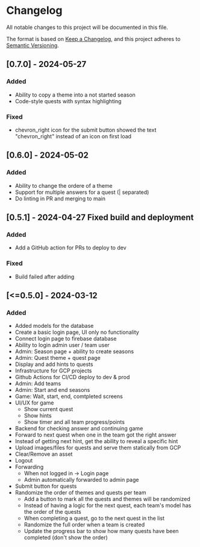 # Changelog

All notable changes to this project will be documented in this file.

The format is based on [Keep a Changelog](https://keepachangelog.com/en/1.0.0/),
and this project adheres to [Semantic Versioning](https://semver.org/spec/v2.0.0.html).

## [0.7.0] - 2024-05-27

### Added

- Ability to copy a theme into a not started season
- Code-style quests with syntax highlighting

### Fixed

- chevron_right icon for the submit button showed the text "chevron_right" instead of an icon on first load

## [0.6.0] - 2024-05-02

### Added

- Ability to change the ordere of a theme
- Support for multiple answers for a quest (| separated)
- Do linting in PR and merging to main

## [0.5.1] - 2024-04-27 Fixed build and deployment

### Added

- Add a GitHub action for PRs to deploy to dev

### Fixed

- Build failed after adding

## [<=0.5.0] - 2024-03-12

### Added

- Added models for the database
- Create a basic login page, UI only no functionality
- Connect login page to firebase database
- Ability to login admin user / team user
- Admin: Season page + ability to create seasons
- Admin: Quest theme + quest page
- Display and add hints to quests
- Infrastructure for GCP projects
- Github Actions for CI/CD deploy to dev & prod
- Admin: Add teams
- Admin: Start and end seasons
- Game: Wait, start, end, comtpleted screens
- UI/UX for game
  - Show current quest
  - Show hints
  - Show timer and all team progress/points
- Backend for checking answer and continuing game
- Forward to next quest when one in the team got the right answer
- Instead of getting next hint, get the ability to reveal a specific hint
- Upload images/files for quests and serve them statically from GCP
- Clear/Remove an asset
- Logout
- Forwarding
  - When not logged in -> Login page
  - Admin automatically forwarded to admin page
- Submit button for quests
- Randomize the order of themes and quests per team
  - Add a button to mark all the quests and themes will be randomized
  - Instead of having a logic for the next quest, each team's model has the order of the quests
  - When completing a quest, go to the next quest in the list
  - Randomize the full order when a team is created
  - Update the progress bar to show how many quests have been completed (don't show the order)
